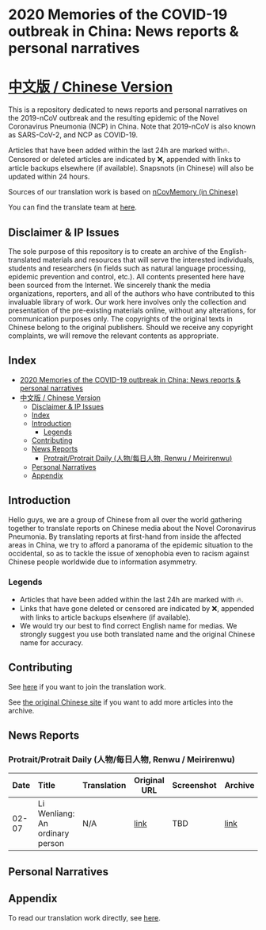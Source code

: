 # 2020 Memories of the COVID-19 outbreak in China: News reports & personal narratives

# [中文版 / Chinese Version](/README.md)

This is a repository dedicated to news reports and personal narratives on the 2019-nCoV outbreak and the resulting epidemic of the Novel Coronavirus Pneumonia (NCP) in China. Note that 2019-nCoV is also known as SARS-CoV-2, and NCP as COVID-19.

<!-- A mobile-friendly version of this site can be accessed here -->
Articles that have been added within the last 24h are marked with🔥. Censored or deleted articles are indicated by ❌, appended with links to article backups elsewhere (if available). Snapsnots (in Chinese) will also be updated within 24 hours.

Sources of our translation work is based on [nCovMemory (in Chinese)](https://github.com/2019ncovmemory/nCovMemory)

You can find the translate team at [here](https://github.com/2019ncovmemory/nCovMemory-en).

## Disclaimer & IP Issues

The sole purpose of this repository is to create an archive of the English-translated materials and resources that will serve the interested individuals, students and researchers (in fields such as natural language processing, epidemic prevention and control, etc.). All contents presented here have been sourced from the Internet. We sincerely thank the media organizations, reporters, and all of the authors who have contributed to this invaluable library of work. Our work here involves only the collection and presentation of the pre-existing materials online, without any alterations, for communication purposes only. The copyrights of the original texts in Chinese belong to the original publishers. Should we receive any copyright complaints, we will remove the relevant contents as appropriate. 

## Index

- [2020 Memories of the COVID-19 outbreak in China: News reports & personal narratives](#2020-memories-of-the-covid-19-outbreak-in-china-news-reports--personal-narratives)
- [中文版 / Chinese Version](#%e4%b8%ad%e6%96%87%e7%89%88--chinese-version)
  - [Disclaimer & IP Issues](#disclaimer--ip-issues)
  - [Index](#index)
  - [Introduction](#introduction)
    - [Legends](#legends)
  - [Contributing](#contributing)
  - [News Reports](#news-reports)
    - [Protrait/Protrait Daily (人物/每日人物, Renwu / Meirirenwu)](#protraitprotrait-daily-%e4%ba%ba%e7%89%a9%e6%af%8f%e6%97%a5%e4%ba%ba%e7%89%a9-renwu--meirirenwu)
  - [Personal Narratives](#personal-narratives)
  - [Appendix](#appendix)

## Introduction

Hello guys, we are a group of Chinese from all over the world gathering together to translate reports on Chinese media about the Novel Coronavirus Pneumonia.  By translating reports at first-hand from inside the affected areas in China, we try to afford a panorama of the epidemic situation to the occidental, so as to tackle the issue of xenophobia even to racism against Chinese people worldwide due to information asymmetry.

### Legends

- Articles that have been added within the last 24h are marked with 🔥. 
- Links that have gone deleted or censored are indicated by ❌, appended with links to article backups elsewhere (if available).
- We would try our best to find correct English name for medias. We strongly suggest you use both translated name and the original Chinese name for accuracy.

## Contributing

See [here](https://github.com/2019ncovmemory/nCovMemory/issues/86) if you want to join the translation work.

See [the original Chinese site](https://github.com/2019ncovmemory/nCovMemory) if you want to add more articles into the archive.

## News Reports

### Protrait/Protrait Daily (人物/每日人物, Renwu / Meirirenwu)

| Date | Title | Translation | Original URL | Screenshot | Archive |
|---|:----------|---|---|---|---|
|02-07|Li Wenliang: An ordinary person|N/A|[link](https://mp.weixin.qq.com/s/I1J3wCbfbMP7AecP1_Ie2A)|TBD|[link](http://archive.is/nDykY)|

## Personal Narratives


## Appendix

To read our translation work directly, see [here](https://github.com/2019ncovmemory/nCovMemory-en).

